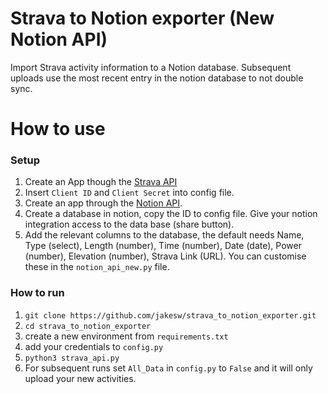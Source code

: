 # Strava to Notion exporter (New Notion API)
Import Strava activity information to a Notion database. Subsequent uploads use the most recent entry in the notion database to not double sync.

# How to use

### Setup 
1. Create an App though the [Strava API](https://www.strava.com/settings/api)
2. Insert `Client ID` and `Client Secret` into config file.
3. Create an app through the [Notion API](https://www.notion.so/).
4. Create a database in notion, copy the ID to config file. Give your notion integration access to the data base (share button).
5. Add the relevant columns to the database, the default needs Name, Type (select), Length (number), Time (number), Date (date), Power (number), Elevation (number), Strava Link (URL). You can customise these in the `notion_api_new.py` file.

### How to run
1. `git clone https://github.com/jakesw/strava_to_notion_exporter.git`
2. `cd strava_to_notion_exporter`
3. create a new environment from `requirements.txt`
4. add your credentials to `config.py`
5. `python3 strava_api.py`
6. For subsequent runs set `All_Data` in `config.py` to `False` and it will only upload your new activities.
  
